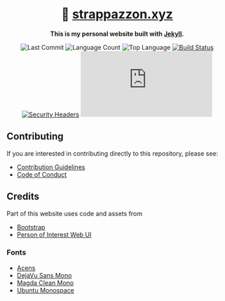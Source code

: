 <div align="center">

# :small_red_triangle: [strappazzon.xyz](https://strappazzon.xyz)

**This is my personal website built with [Jekyll](https://jekyllrb.com).**

![Last Commit](https://img.shields.io/github/last-commit/Strappazzon/www?label=Last%20Commit&logo=git&logoColor=%23FFFFFF&style=flat-square)
![Language Count](https://img.shields.io/github/languages/count/Strappazzon/www?color=%23f7ca03&label=Languages&style=flat-square)
![Top Language](https://img.shields.io/github/languages/top/Strappazzon/www?color=%23F7CA03&style=flat-square)
[![Build Status](https://img.shields.io/github/actions/workflow/status/Strappazzon/www/build-prod.yml?branch=master&label=GitHub%20Actions&logo=githubactions&logoColor=%23FFFFFF&style=flat-square)](https://github.com/Strappazzon/www/actions/workflows/build-prod.yml)
[![Security Headers](https://img.shields.io/security-headers?label=Security%20Headers&logo=letsencrypt&logoColor=%23FFFFFF&style=flat-square&url=https%3A%2F%2Fstrappazzon.xyz)](https://securityheaders.com/?q=strappazzon.xyz&hide=on&followRedirects=on)
[![Mozilla HTTP Observatory Grade](https://img.shields.io/mozilla-observatory/grade/strappazzon.xyz?label=Observatory&logo=mozilla&logoColor=%23FFFFFF&style=flat-square)](https://observatory.mozilla.org/analyze/strappazzon.xyz)

</div>

## Contributing

If you are interested in contributing directly to this repository, please see:

- [Contribution Guidelines](https://github.com/Strappazzon/www/blob/-/.github/CONTRIBUTING.md)
- [Code of Conduct](https://github.com/Strappazzon/.github/blob/-/CODE_OF_CONDUCT.md)

## Credits

Part of this website uses code and assets from

- [Bootstrap](https://github.com/twbs/bootstrap)
- [Person of Interest Web UI](https://github.com/Phreshhh/poi-web-ui)

### Fonts

- [Acens](https://www.dafont.com/acens.font)
- [DejaVu Sans Mono](https://www.fontsquirrel.com/fonts/dejavu-sans-mono)
- [Magda Clean Mono](https://www.myfonts.com/fonts/fontfont/ff-magda-clean-mono)
- [Ubuntu Monospace](https://design.ubuntu.com/font/)
